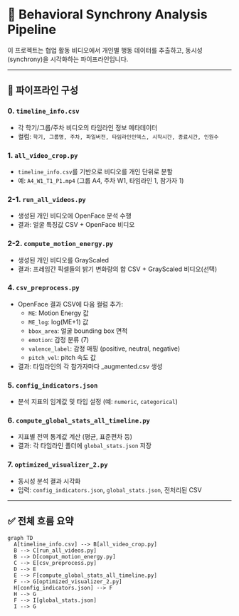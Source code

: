 # 🎥 Behavioral Synchrony Analysis Pipeline

이 프로젝트는 협업 활동 비디오에서 개인별 행동 데이터를 추출하고, 동시성(synchrony)을 시각화하는 파이프라인입니다.

---

## 📁 파이프라인 구성

### 0. `timeline_info.csv`
- 각 학기/그룹/주차 비디오의 타임라인 정보 메타데이터
- 컬럼: `학기, 그룹명, 주차, 파일버전, 타임라인인덱스, 시작시간, 종료시간, 인원수`

### 1. `all_video_crop.py`
- `timeline_info.csv`를 기반으로 비디오를 개인 단위로 분할
- 예: `A4_W1_T1_P1.mp4` (그룹 A4, 주차 W1, 타임라인 1, 참가자 1)

### 2-1. `run_all_videos.py`
- 생성된 개인 비디오에 OpenFace 분석 수행
- 결과: 얼굴 특징값 CSV + OpenFace 비디오

### 2-2. `compute_motion_energy.py`
- 생성된 개인 비디오를 GrayScaled 
- 결과: 프레임간 픽셀들의 밝기 변화량의 합 CSV + GrayScaled 비디오(선택)

### 4. `csv_preprocess.py`
- OpenFace 결과 CSV에 다음 컬럼 추가:
  - `ME`: Motion Energy 값
  - `ME_log`: log(ME+1) 값
  - `bbox_area`: 얼굴 bounding box 면적
  - `emotion`: 감정 분류 (7)
  - `valence_label`: 감정 매핑 (positive, neutral, negative)
  - `pitch_vel`: pitch 속도 값
- 결과: 타임라인의 각 참가자마다 _augmented.csv 생성

### 5. `config_indicators.json`
- 분석 지표의 임계값 및 타입 설정 (예: `numeric`, `categorical`)

### 6. `compute_global_stats_all_timeline.py`
- 지표별 전역 통계값 계산 (평균, 표준편차 등)
- 결과: 각 타임라인 폴더에 `global_stats.json` 저장

### 7. `optimized_visualizer_2.py`
- 동시성 분석 결과 시각화
- 입력: `config_indicators.json`, `global_stats.json`, 전처리된 CSV

---

## ✅ 전체 흐름 요약

```mermaid
graph TD
  A[timeline_info.csv] --> B[all_video_crop.py]
  B --> C[run_all_videos.py]
  B --> D[comput_motion_energy.py]
  C --> E[csv_preprocess.py]
  D --> E
  E --> F[compute_global_stats_all_timeline.py]
  F --> G[optimized_visualizer_2.py]
  H[config_indicators.json] --> F
  H --> G
  F --> I[global_stats.json]
  I --> G
